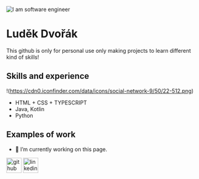![I am software engineer](https://png.pngtree.com/template/20220505/ourmid/pngtree-programming-and-coding-banner-working-image_1312497.jpg)
# Luděk Dvořák
This github is only for personal use only making projects to learn different kind of skills!
## Skills and experience
!(https://cdn0.iconfinder.com/data/icons/social-network-9/50/22-512.png)
* HTML + CSS + TYPESCRIPT
* Java, Kotlin
* Python

## Examples of work

- 🔭 I’m currently working on this page. 

[<img src='https://cdn.jsdelivr.net/npm/simple-icons@3.0.1/icons/github.svg' alt='github' height='40'>](https://github.com/https://github.com/ludekdvorak)  [<img src='https://cdn.jsdelivr.net/npm/simple-icons@3.0.1/icons/linkedin.svg' alt='linkedin' height='40'>](https://www.linkedin.com/in/https://www.linkedin.com/in/lud%C4%9Bk-dvo%C5%99%C3%A1k-a0506225b//)  
